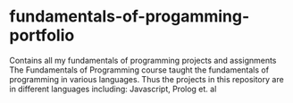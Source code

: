 # fundamentals-of-progamming-portfolio
Contains all my fundamentals of programming projects and assignments
The Fundamentals of Programming course taught the fundamentals of programming in various languages.
Thus the projects in this repository are in different languages including: Javascript, Prolog et. al
